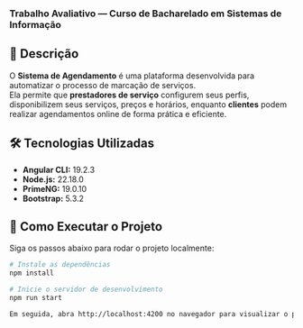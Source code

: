 ### Trabalho Avaliativo — Curso de Bacharelado em Sistemas de Informação

## 📘 Descrição

O **Sistema de Agendamento** é uma plataforma desenvolvida para automatizar o processo de marcação de serviços.  
Ela permite que **prestadores de serviço** configurem seus perfis, disponibilizem seus serviços, preços e horários, enquanto **clientes** podem realizar agendamentos online de forma prática e eficiente.

## 🛠️ Tecnologias Utilizadas

- **Angular CLI:** 19.2.3  
- **Node.js:** 22.18.0  
- **PrimeNG:** 19.0.10  
- **Bootstrap:** 5.3.2  

## 🚀 Como Executar o Projeto

Siga os passos abaixo para rodar o projeto localmente:

```bash
# Instale as dependências
npm install

# Inicie o servidor de desenvolvimento
npm run start

Em seguida, abra http://localhost:4200 no navegador para visualizar o projeto.
